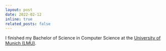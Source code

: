 ```yaml
---
layout: post
date: 2022-02-12
inline: true
related_posts: false
---
```


I finished my Bachelor of Science in Computer Science at the [University of Munich (LMU)](https://www.lmu.de/en/).